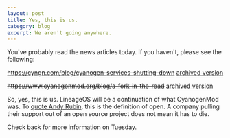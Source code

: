 ```yaml
---
layout: post
title: Yes, this is us.
category: blog
excerpt: We aren't going anywhere. 
---
```


You've probably read the news articles today. If you haven't, please see the following:

~~https://cyngn.com/blog/cyanogen-services-shutting-down~~ [archived version](https://web.archive.org/web/20161225145039/https://cyngn.com/blog/cyanogen-services-shutting-down)

~~https://www.cyanogenmod.org/blog/a-fork-in-the-road~~ [archived version](https://web.archive.org/web/20161225144318/https://www.cyanogenmod.org/blog/a-fork-in-the-road)

So, yes, this is us. LineageOS will be a continuation of what CyanogenMod was. To [quote Andy Rubin](https://twitter.com/Arubin/status/27808662429), this is the definition of open. A company pulling their support out of an open source project does not mean it has to die.

Check back for more information on Tuesday.
